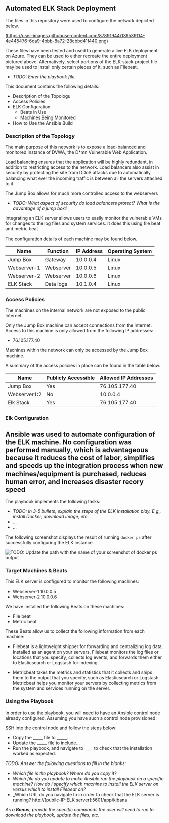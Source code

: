 ## Automated ELK Stack Deployment

The files in this repository were used to configure the network depicted below.

(https://user-images.githubusercontent.com/87891944/139539114-4e445476-6da9-4bbb-8a72-28cbbd41f440.png)


These files have been tested and used to generate a live ELK deployment on Azure. They can be used to either recreate the entire deployment pictured above. Alternatively, select portions of the ELK-stack-project file may be used to install only certain pieces of it, such as Filebeat.

  - _TODO: Enter the playbook file._

This document contains the following details:
- Description of the Topologu
- Access Policies
- ELK Configuration
  - Beats in Use
  - Machines Being Monitored
- How to Use the Ansible Build


### Description of the Topology

The main purpose of this network is to expose a load-balanced and monitored instance of DVWA, the D*mn Vulnerable Web Application.

Load balancing ensures that the application will be highly redundant, in addition to restricting access to the network.  Load balancers also assist in security by protecting the site from DDoS attacks due to automatically balancing what ever the incoming traffic is between all the servers attached to it.   

The Jump Box allows for much more controlled access to the webservers 
- _TODO: What aspect of security do load balancers protect? What is the advantage of a jump box?_

Integrating an ELK server allows users to easily monitor the vulnerable VMs for changes to the log files and system services.  It does this using file beat and metric beat

The configuration details of each machine may be found below.

| Name            | Function  | IP Address | Operating System |
|-----------------|---------- |------------|------------------|
| Jump Box        | Gateway   | 10.0.0.4   | Linux            |
| Webserver-1     | Webserver | 10.0.0.5   | Linux            |
| Webserver-2     | Webserver | 10.0.0.6   | Linux            |
| ELK Stack       | Data logs | 10.1.0.4   | Linux            |

### Access Policies

The machines on the internal network are not exposed to the public Internet. 

Only the Jump Box machine can accept connections from the Internet. Access to this machine is only allowed from the following IP addresses:
- 76.105.177.40

Machines within the network can only be accessed by the Jump Box machine.


A summary of the access policies in place can be found in the table below.

| Name         | Publicly Accessible | Allowed IP Addresses |
|--------------|---------------------|----------------------|
| Jump Box     | Yes                 | 76.105.177.40        |
| Webserver1:2 | No                  | 10.0.0.4             |
| Elk Stack    | Yes                 | 76.105.177.40        |

### Elk Configuration

Ansible was used to automate configuration of the ELK machine. No configuration was performed manually, which is advantageous because it reduces the cost of labor, simplifies and speeds up the integration process when new machines/equipment is purchased, reduces human error, and increases disaster recory speed
-

The playbook implements the following tasks:
- _TODO: In 3-5 bullets, explain the steps of the ELK installation play. E.g., install Docker; download image; etc._
- ...
- ...

The following screenshot displays the result of running `docker ps` after successfully configuring the ELK instance.

![TODO: Update the path with the name of your screenshot of docker ps output](Images/docker_ps_output.png)

### Target Machines & Beats
This ELK server is configured to monitor the following machines:
- Webserver-1 10.0.0.5
- Webserver-2 10.0.0.6

We have installed the following Beats on these machines:
- File beat
- Metric beat

These Beats allow us to collect the following information from each machine:

- Filebeat is a lightweight shipper for forwarding and centralizing log data. Installed as an agent on your servers, Filebeat monitors the log files or locations that you specify, collects log events, and forwards them either to Elasticsearch or Logstash for indexing.

- Metricbeat takes the metrics and statistics that it collects and ships them to the output that you specify, such as Elasticsearch or Logstash. Metricbeat helps you monitor your servers by collecting metrics from the system and services running on the server.

### Using the Playbook
In order to use the playbook, you will need to have an Ansible control node already configured. Assuming you have such a control node provisioned: 

SSH into the control node and follow the steps below:
- Copy the _____ file to _____.
- Update the _____ file to include...
- Run the playbook, and navigate to ____ to check that the installation worked as expected.

_TODO: Answer the following questions to fill in the blanks:_
- _Which file is the playbook? Where do you copy it?_
- _Which file do you update to make Ansible run the playbook on a specific machine? How do I specify which machine to install the ELK server on versus which to install Filebeat on?_
- _Which URL do you navigate to in order to check that the ELK server is running? http://[pubilc-IP-ELK server]:5601/app/kibana

_As a **Bonus**, provide the specific commands the user will need to run to download the playbook, update the files, etc._
